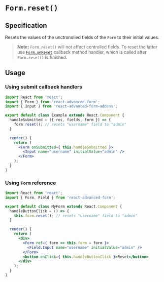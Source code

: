 # `Form.reset()`

## Specification
Resets the values of the unctronolled fields of the `Form` to their initial values.

> **Note:** `Form.reset()` will not affect controlled fields. To reset the latter use [`Form.onReset`](../../callbacks/Form/onReset.md) callback method handler, which is called after `Form.reset()` is finished.

## Usage
### Using submit callback handlers
```jsx
import React from 'react';
import { Form } from 'react-advanced-form';
import { Input } from 'react-advanced-form-addons';

export default class Example extends React.Component {
  handleSubmitted = ({ res, fields, form }) => {
    form.reset(); // resets "username" field to "admin"
  }

  render() {
    return (
      <Form onSubmitted={ this.handleSubmitted }>
        <Input name="username" initialValue="admin" />
      </Form>
    );
  }
}
```

### Using `Form` reference
```jsx
import React from 'react';
import { Form, Field } from 'react-advanced-form';

export default class MyForm extends React.Component {
  handleButtonClick = () => {
    this.form.reset(); // resets "username" field to "admin"
  }

  render() {
    return (
      <div>
        <Form ref={ form => this.form = form }>
          <Field.Input name="username" initialValue="admin" />
        </Form>
        <button onClick={ this.handleButtonClick }>Reset</button>
      </div>
    );
  }
}
```
